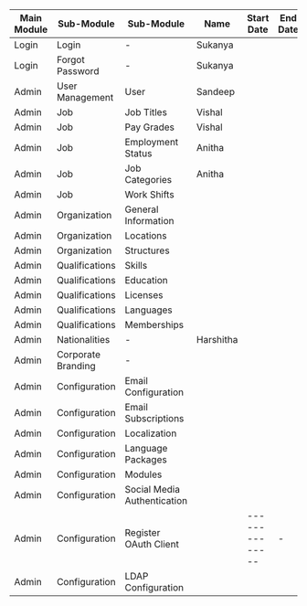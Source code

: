 |Main Module                    |Sub-Module                   |Sub-Module         |Name    |Start Date    |End Date
|-------------------------------|-----------------------------|-------------------|--------|--------------|-
|Login                          |Login                        | -                 |Sukanya |              |          
|Login                          |Forgot Password              | -                 |Sukanya |              |
|Admin                          |User Management              | User              |Sandeep | |
|Admin                          |Job                          | Job Titles        |Vishal  | |
|Admin                          |Job                          | Pay Grades        |Vishal  | |
|Admin                          |Job                          | Employment Status |Anitha  | |
|Admin                          |Job                          | Job Categories    |Anitha  | |
|Admin                          |Job                          | Work Shifts       |    | |
|Admin                          |Organization                 |General Information|    | |
|Admin                          |Organization                 |Locations          |    ||
|Admin                          |Organization                 |Structures         |    | |
|Admin                          |Qualifications               |Skills             |    | |
|Admin                          |Qualifications               |Education          |    | |
|Admin                          |Qualifications               |Licenses           |    |  |
|Admin                          |Qualifications               |Languages          |    |     |
|Admin                          |Qualifications               |Memberships        |    |  |
|Admin                          |Nationalities                | -                 |Harshitha|  |
|Admin                          |Corporate Branding           | -                 |    |  |
|Admin                          |Configuration                |Email Configuration|    |  |
|Admin                          |Configuration                |Email Subscriptions|    |  |
|Admin                          |Configuration                |Localization       |    |  |
|Admin                          |Configuration                |Language Packages  |    |  |
|Admin                          |Configuration                |Modules            |    |  |
|Admin                          |Configuration                |Social Media Authentication|  |  |
|Admin                          |Configuration                |Register OAuth Client|  |--------------|-
|Admin                          |Configuration                |LDAP Configuration |
